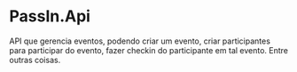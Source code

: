 # PassIn.Api
API que gerencia eventos, podendo criar um evento, criar participantes para participar do evento, fazer checkin do participante em tal evento. Entre outras coisas.
